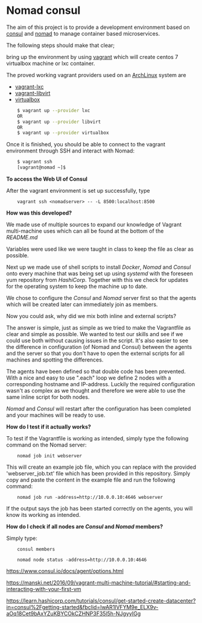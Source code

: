 # Nomad consul

The aim of this project is to provide a development environment based on [consul](https://www.consul.io) and [nomad](https://www.nomadproject.io) to manage container based microservices.

The following steps should make that clear;

bring up the environment by using [vagrant](https://www.vagrantup.com) which will create centos 7 virtualbox machine or lxc container.

The proved working vagrant providers used on an [ArchLinux](https://www.archlinux.org/) system are
* [vagrant-lxc](https://github.com/fgrehm/vagrant-lxc)
* [vagrant-libvirt](https://github.com/vagrant-libvirt/)
* [virtualbox](https://www.virtualbox.org/)

```bash
    $ vagrant up --provider lxc
    OR
    $ vagrant up --provider libvirt
    OR
    $ vagrant up --provider virtualbox
```

Once it is finished, you should be able to connect to the vagrant environment through SSH and interact with Nomad:

```bash
    $ vagrant ssh
    [vagrant@nomad ~]$
```

**To access the Web UI of Consul**

After the vagrant environment is set up successfully, type

```
    vagrant ssh <nomadserver> -- -L 8500:localhost:8500
```

**How was this developed?**

We made use of multiple sources to expand our knowledge of Vagrant multi-machine uses which can all be found at the bottom of the *README.md*

Variables were used like we were taught in class to keep the file as clear as possible.

Next up we made use of shell scripts to install *Docker*, *Nomad* and *Consul* onto every machine that was being set up using *systemd* with the foreseen yum repository from *HashiCorp*. Together with this we check for updates for the operating system to keep the machine up to date.

We chose to configure the *Consul* and *Nomad* server first so that the agents which will be created later can immediately join as members.

Now you could ask, why did we mix both inline and external scripts? 

The answer is simple, just as simple as we tried to make the Vagrantfile as clear and simple as possible. We wanted to test our skills and see if we could use both without causing issues in the script. It's also easier to see the difference in configuration (of Nomad and Consul) between the agents and the server so that you don't have to open the external scripts for all machines and spotting the differences.

The agents have been defined so that double code has been prevented. With a nice and easy to use ".each" loop we define 2 nodes with a corresponding hostname and IP-address. Luckily the required configuration wasn't as complex as we thought and therefore we were able to use the same inline script for both nodes.

*Nomad* and *Consul* will restart after the configuration has been completed and your machines will be ready to use.

**How do I test if it actually works?**

To test if the Vagrantfile is working as intended, simply type the following command on the Nomad server:

```
    nomad job init webserver
```

This will create an example job file, which you can replace with the provided 'webserver_job.txt' file which has been provided in this repository. Simply copy and paste the content in the example file and run the following command:

```
    nomad job run -address=http://10.0.0.10:4646 webserver
```

If the output says the job has been started correctly on the agents, you will know its working as intended.


**How do I check if all nodes are *Consul* and *Nomad* members?**

Simply type:

```
    consul members
```

```
    nomad node status -address=http://10.0.0.10:4646
```

https://www.consul.io/docs/agent/options.html

https://manski.net/2016/09/vagrant-multi-machine-tutorial/#starting-and-interacting-with-your-first-vm

https://learn.hashicorp.com/tutorials/consul/get-started-create-datacenter?in=consul%2Fgetting-started&fbclid=IwAR1lVFYM9e_ELX9v-aOq18Cet9bAxYZuKBYCOkCZHNP3F35l5h-NJgyyIGg
